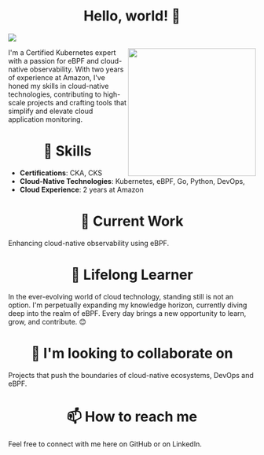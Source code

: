 <h1 align="center"> Hello, world! 👋</h1>      

<a href="https://visitorbadge.io/status?path=https%3A%2F%2Fgithub.com%2Fdevendra-dhakad"><img src="https://api.visitorbadge.io/api/visitors?path=https%3A%2F%2Fgithub.com%2Fdevendra-dhakad&countColor=%2337d67a&style=plastic&labelStyle=none" /></a>

<img align="right" width="260" height="260" src="https://png.pngtree.com/png-clipart/20190515/original/pngtree-%EF%BB%BFbee-png-image_3693921.jpg" />



I'm a Certified Kubernetes expert with a passion for eBPF and cloud-native observability. With two years of experience at Amazon, I've honed my skills in cloud-native technologies, contributing to high-scale projects and crafting tools that simplify and elevate cloud application monitoring.

<h1 align="center"> 🚀 Skills </h1>     

- **Certifications**: CKA, CKS
- **Cloud-Native Technologies**: Kubernetes, eBPF, Go, Python, DevOps, 
- **Cloud Experience**: 2 years at Amazon

<h1 align="center"> 🔭 Current Work </h1>   

Enhancing cloud-native observability using eBPF.

<h1 align="center"> 🌱 Lifelong Learner </h1>   

In the ever-evolving world of cloud technology, standing still is not an option. I'm perpetually expanding my knowledge horizon, currently diving deep into the realm of eBPF. Every day brings a new opportunity to learn, grow, and contribute.  😊

<h1 align="center"> 👯 I'm looking to collaborate on </h1> 

Projects that push the boundaries of cloud-native ecosystems, DevOps and eBPF.


<h1 align="center"> 📫  How to reach me </h1> 

Feel free to connect with me here on GitHub or on LinkedIn.

